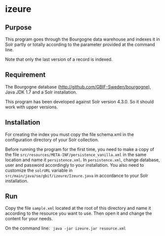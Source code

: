 izeure
======

Purpose
-------

This program goes through the Bourgogne data warehouse and indexes it in Solr 
partly or totally according to the parameter provided at the command line.

Note that only the last version of a record is indexed.

Requirement
-----------
The Bourgogne database (<a href="http://github.com/GBIF-Sweden/bourgogne">http://github.com/GBIF-Sweden/bourgogne</a>), 
Java JDK 1.7 and a Solr installation. 

This program has been developed against Solr version 4.3.0. So it should work 
with upper versions.

Installation
------------
For creating the index you must copy the file schema.xml in the configuration
directory of your Solr collection.

Before running the program for the first time, you need to make a copy of the file <code>src/resources/META-INF/persistence_vanilla.xml</code>
in the same location and name it <code>persistence.xml</code>. In <code>persistence.xml</code>, change database, user and 
password accordingly to your installation. You also need to customize the <code>solrURL</code> variable in
<code>src/main/java/se/gbif/izeure/Izeure.java</code> in accordance to your Solr installation.

Run
---
Copy the file <code>sample.xml</code> located at the root of this directory and
name it according to the resource you want to use. Then open it and change the
content for your needs.

On the command line:
<code>
java -jar izeure.jar resource.xml
</code>